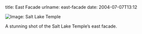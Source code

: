 title: East Facade
urlname: east-facade
date: 2004-07-07T13:12

![Image: Salt Lake Temple](https://dl.dropboxusercontent.com/s/99i21bkunrucldk/20040707-east-facade.jpg)

A stunning shot of the Salt Lake Temple&#x02bc;s east facade.